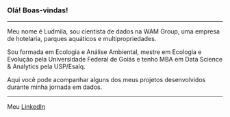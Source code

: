 ### Olá! Boas-vindas!
---
Meu nome é Ludmila, sou cientista de dados na WAM Group, uma empresa de hotelaria, parques aquáticos e multipropriedades.

Sou formada em Ecologia e Análise Ambiental, mestre em Ecologia e Evolução pela Universidade Federal de Goiás e tenho MBA em Data Science & Analytics pela USP/Esalq.

Aqui você pode acompanhar alguns dos meus projetos desenvolvidos durante minha jornada em dados.

---
Meu [LinkedIn](https://www.linkedin.com/in/ludmila-silva-resende/)
